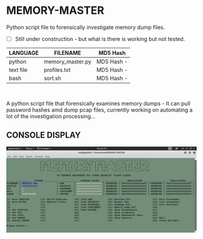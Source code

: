 # MEMORY-MASTER
Python script file to forensically investigate memory dump files.

- [ ] Still under construction - but what is there is working but not tested.

| LANGUAGE | FILENAME | MD5 Hash |
|------    |------    | -------  |
| python | memory_master.py | MD5 Hash -  |
| text file| profiles.txt | MD5 Hash - |
| bash | sort.sh | MD5 Hash - |

<br />

A python script file that forensically examines memory dumps - It can pull password hashes amd dump pcap files, currently working on automating a lot of the investigation processing...

## CONSOLE DISPLAY
![Screenshot](picture1.png)
